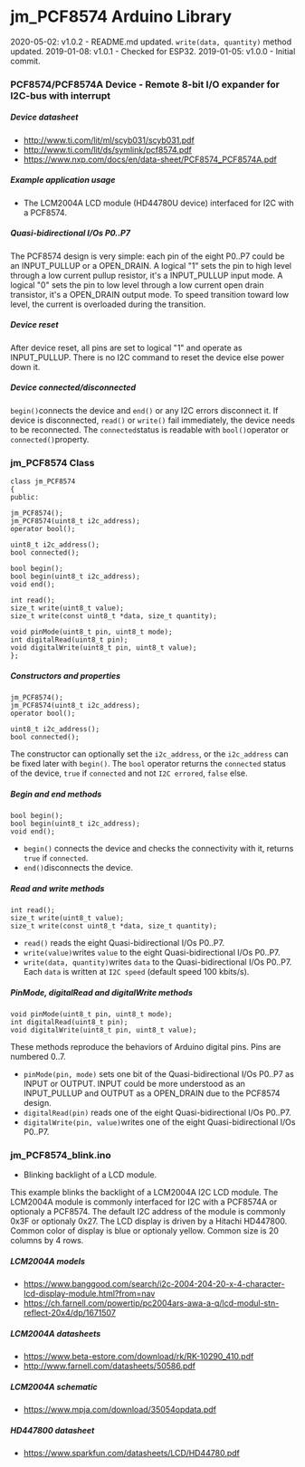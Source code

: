 # jm_PCF8574 Arduino Library

2020-05-02: v1.0.2 - README.md updated. `write(data, quantity)` method updated.
2019-01-08: v1.0.1 - Checked for ESP32.
2019-01-05: v1.0.0 - Initial commit.



### PCF8574/PCF8574A Device - Remote 8-bit I/O expander for I2C-bus with interrupt

##### Device datasheet

- http://www.ti.com/lit/ml/scyb031/scyb031.pdf
- http://www.ti.com/lit/ds/symlink/pcf8574.pdf
- https://www.nxp.com/docs/en/data-sheet/PCF8574_PCF8574A.pdf

##### Example application usage

- The LCM2004A LCD module (HD44780U device) interfaced for I2C with a PCF8574.

##### Quasi-bidirectional I/Os P0..P7

The PCF8574 design is very simple: each pin of the eight P0..P7 could be an INPUT_PULLUP or a OPEN_DRAIN. A logical "1" sets the pin to high level through a low current pullup resistor, it's a INPUT_PULLUP input mode. A logical "0" sets the pin to low level through a low current open drain transistor, it's a OPEN_DRAIN output mode. To speed transition toward low level, the current is overloaded during the transition.

##### Device reset

After device reset, all pins are set to logical "1" and operate as INPUT_PULLUP. There is no I2C command to reset the device else power down it.

##### Device connected/disconnected

`begin()`connects the device and `end()` or any I2C errors disconnect it. If device is disconnected, `read()` or `write()` fail immediately, the device needs to be reconnected. The `connected`status is readable with `bool()`operator or `connected()`property.



### jm_PCF8574 Class

```
class jm_PCF8574
{
public:

jm_PCF8574();
jm_PCF8574(uint8_t i2c_address);
operator bool();

uint8_t i2c_address();
bool connected();

bool begin();
bool begin(uint8_t i2c_address);
void end();

int read();
size_t write(uint8_t value);
size_t write(const uint8_t *data, size_t quantity);

void pinMode(uint8_t pin, uint8_t mode);
int digitalRead(uint8_t pin);
void digitalWrite(uint8_t pin, uint8_t value);
};
```

##### Constructors and properties

```
jm_PCF8574();
jm_PCF8574(uint8_t i2c_address);
operator bool();

uint8_t i2c_address();
bool connected(); 
```

The constructor can optionally set the `i2c_address`, or the `i2c_address` can be fixed later with `begin()`.
The `bool` operator returns the `connected` status of the device, `true` if `connected` and not `I2C errored`, `false` else.

##### Begin and end methods

```
bool begin();
bool begin(uint8_t i2c_address);
void end();
```

- `begin()` connects the device and checks the connectivity with it, returns `true` if `connected`.
- `end()`disconnects the device.

##### Read and write methods

```
int read();
size_t write(uint8_t value);
size_t write(const uint8_t *data, size_t quantity);
```

- `read()` reads the eight Quasi-bidirectional I/Os P0..P7.
- `write(value)`writes `value` to the eight Quasi-bidirectional I/Os P0..P7.
- `write(data, quantity)`writes `data` to the Quasi-bidirectional I/Os P0..P7. Each `data` is written at `I2C speed` (default speed 100 kbits/s).

##### PinMode, digitalRead and digitalWrite methods

```
void pinMode(uint8_t pin, uint8_t mode);
int digitalRead(uint8_t pin);
void digitalWrite(uint8_t pin, uint8_t value);
```

These methods reproduce the behaviors of Arduino digital pins. Pins are numbered 0..7.

- `pinMode(pin, mode)` sets one bit of the Quasi-bidirectional I/Os P0..P7 as INPUT or OUTPUT. INPUT could be more understood as an INPUT_PULLUP and OUTPUT as a OPEN_DRAIN due to the PCF8574 design.
- `digitalRead(pin)` reads one of the eight Quasi-bidirectional I/Os P0..P7.
- `digitalWrite(pin, value)`writes one of the eight Quasi-bidirectional I/Os P0..P7.



### jm_PCF8574_blink.ino

- Blinking backlight of a LCD module.

This example blinks the backlight of a LCM2004A I2C LCD module.
The LCM2004A module is commonly interfaced for I2C with a PCF8574A or optionaly a PCF8574.
The default I2C address of the module is commonly 0x3F or optionaly 0x27. 
The LCD display is driven by a Hitachi HD447800.
Common color of display is blue or optionaly yellow.
Common size is 20 columns by 4 rows.

##### LCM2004A models

- https://www.banggood.com/search/i2c-2004-204-20-x-4-character-lcd-display-module.html?from=nav
- https://ch.farnell.com/powertip/pc2004ars-awa-a-q/lcd-modul-stn-reflect-20x4/dp/1671507

##### LCM2004A datasheets

- https://www.beta-estore.com/download/rk/RK-10290_410.pdf
- http://www.farnell.com/datasheets/50586.pdf

##### LCM2004A schematic

- https://www.mpja.com/download/35054opdata.pdf

##### HD447800 datasheet

- https://www.sparkfun.com/datasheets/LCD/HD44780.pdf
